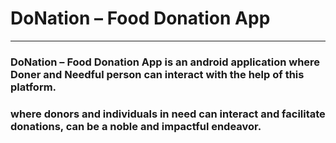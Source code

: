 # DoNation – Food Donation App
-------------------------------------------------------------------------------
### DoNation – Food Donation App is an android application where Doner and Needful person can interact with the help of this platform.
### where donors and individuals in need can interact and facilitate donations, can be a noble and impactful endeavor. 
